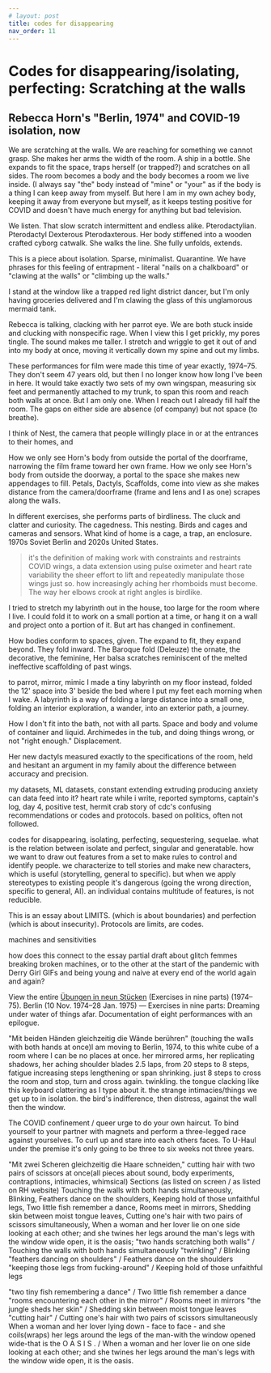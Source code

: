 ```yaml
---
# layout: post
title: codes for disappearing
nav_order: 11
---
```


# Codes for disappearing/isolating, perfecting: Scratching at the walls
## Rebecca Horn's "Berlin, 1974" and COVID-19 isolation, now



We are scratching at the walls. We are reaching for something we cannot grasp. 
She makes her arms the width of the room. A ship in a bottle. She expands to fit the space, traps herself (or trapped?) and scratches on all sides. The room becomes a body and the body becomes a room we live inside. (I always say "the" body instead of "mine" or "your" as if the body is a thing I can keep away from myself. But here I am in my own achey body, keeping it away from everyone but myself, as it keeps testing positive for COVID and doesn't have much energy for anything but bad television.

We listen. That slow scratch intermittent and endless alike. Pterodactylian. Pterodactyl Dexterous Pterodaxterous. Her body stiffened into a wooden crafted cyborg catwalk. She walks the line. She fully unfolds, extends.

This is a piece about isolation. Sparse, minimalist. Quarantine. We have phrases for this feeling of entrapment - literal "nails on a chalkboard" or "clawing at the walls" or "climbing up the walls." 

I stand at the window like a trapped red light district dancer, but I'm only having groceries delivered and I'm clawing the glass of this unglamorous mermaid tank.

Rebecca is talking, clacking with her parrot eye. We are both stuck inside and clucking with nonspecific rage. When I view this I get prickly, my pores tingle. The sound makes me taller. I stretch and wriggle to get it out of and into my body at once, moving it vertically down my spine and out my limbs.

These performances for film were made this time of year exactly, 1974–75. They don't seem 47 years old, but then I no longer know how long I've been in here.
It would take exactly two sets of my own wingspan, measuring six feet and permanently attached to my trunk, to span this room and reach both walls at once. But I am only one. When I reach out I already fill half the room. The gaps on either side are absence (of company) but not space (to breathe).

I think of Nest, the camera that people willingly place in or at the entrances to their homes, and

How we only see Horn's body from outside the portal of the doorframe, narrowing the film frame toward her own frame.
How we only see Horn's body from outside the doorway, a portal to the space she makes new appendages to fill. Petals, Dactyls, Scaffolds, come into view as she makes distance from the camera/doorframe (frame and lens and I as one) scrapes along the walls.

In different exercises, she performs parts of birdliness. The cluck and clatter and curiosity. The cagedness. This nesting. Birds and cages and cameras and sensors. What kind of home is a cage, a trap, an enclosure. 1970s Soviet Berlin and 2020s United States.

>it's the definition of making work with constraints and restraints
COVID wings, a data extension using pulse oximeter and heart rate variability
the sheer effort to lift and repeatedly manipulate those wings just so. how increasingly aching her rhomboids must become. The way her elbows crook at right angles is birdlike.

I tried to stretch my labyrinth out in the house, too large for the room where I live. I could fold it to work on a small portion at a time, or hang it on a wall and project onto a portion of it. But art has changed in confinement.

How bodies conform to spaces, given. The expand to fit, they expand beyond. They fold inward. The Baroque fold (Deleuze) the ornate, the decorative, the feminine, Her balsa scratches reminiscent of the melted ineffective scaffolding of past wings.

to parrot, mirror, mimic
I made a tiny labyrinth on my floor instead, folded the 12' space into 3' beside the bed where I put my feet each morning when I wake. A labyrinth is a way of folding a large distance into a small one, folding an interior exploration, a wander, into an exterior path, a journey.

How I don't fit into the bath, not with all parts. Space and body and volume of container and liquid. Archimedes in the tub, and doing things wrong, or not "right enough." Displacement.

Her new dactyls measured exactly to the specifications of the room, held and hesitant
an argument in my family about the difference between accuracy and precision.

my datasets, ML datasets, constant extending extruding producing anxiety
can data feed into it? heart rate while i write, reported symptoms, captain's log, day 4, positive test, hermit crab story of cdc's confusing recommendations or codes and protocols. based on politics, often not followed.

codes for disappearing, isolating, perfecting, sequestering, sequelae. what is the relation between isolate and perfect, singular and generatable.
how we want to draw out features from a set to make rules to control and identify people. we characterize to tell stories and make new characters, which is useful (storytelling, general to specific). but when we apply stereotypes to existing people it's dangerous (going the wrong direction, specific to general, AI). an individual contains multitude of features, is not reducible.

This is an essay about LIMITS. (which is about boundaries) and perfection (which is about insecurity). Protocols are limits, are codes.

machines and sensitivities

how does this connect to the essay partial draft about glitch femmes breaking broken machines, or to the other at the start of the pandemic with Derry Girl GIFs and being young and naive at every end of the world again and again?





View the entire [Übungen in neun Stücken]((https://medium.com/r/?url=https%3A%2F%2Fvimeo.com%2F562736859)) (Exercises in nine parts) (1974–75). Berlin (10 Nov. 1974–28 Jan. 1975) — Exercises in nine parts: Dreaming under water of things afar. Documentation of eight performances with an epilogue.

"Mit beiden Händen gleichzeitig die Wände berühren" (touching the walls with both hands at once)I am moving to Berlin, 1974, to this white cube of a room where I can be no places at once. 
her mirrored arms, her replicating shadows, her aching shoulder blades
2.5 laps, from 20 steps to 8 steps, fatigue increasing steps lengthening or span shrinking.
just 8 steps to cross the room and stop, turn and cross again.
twinkling.
the tongue clacking like this keyboard clattering as I type about it. the strange intimacies/things we get up to in isolation. the bird's indifference, then distress, against the wall then the window. 

The COVID confinement / queer urge to do your own haircut. To bind yourself to your partner with magnets and perform a three-legged race against yourselves. To curl up and stare into each others faces. To U-Haul under the premise it's only going to be three to six weeks not three years.  

"Mit zwei Scheren gleichzeitig die Haare schneiden," cutting hair with two pairs of scissors at once(all pieces about sound, body experiments, contraptions, intimacies, whimsical)
Sections (as listed on screen / as listed on RH website)
Touching the walls with both hands simultaneously, Blinking, Feathers dance on the shoulders, Keeping hold of those unfaithful legs, Two little fish remember a dance, Rooms meet in mirrors, Shedding skin between moist tongue leaves, Cutting one's hair with two pairs of scissors simultaneously, When a woman and her lover lie on one side looking at each other; and she twines her legs around the man's legs with the window wide open, it is the oasis;
"two hands scratching both walls" / Touching the walls with both hands simultaneously 
"twinkling" / Blinking
"feathers dancing on shoulders" / Feathers dance on the shoulders
"keeping those legs from fucking-around" / Keeping hold of those unfaithful legs

"two tiny fish remembering a dance" / Two little fish remember a dance
"rooms encountering each other in the mirror" / Rooms meet in mirrors
"the jungle sheds her skin" / Shedding skin between moist tongue leaves
"cutting hair" / Cutting one's hair with two pairs of scissors simultaneously
When a woman and her lover lying down - face to face - and she coils(wraps) her legs around the legs of the man-with the window opened wide-that is the O A S I S
. / When a woman and her lover lie on one side looking at each other; and she twines her legs around the man's legs with the window wide open, it is the oasis.
